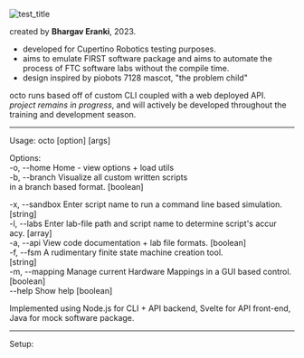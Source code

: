 ![test_title](https://github.com/beranki/OCTO/assets/77950550/c6f62b47-e3c6-4c53-a754-843e6b1e3fd5)

created by **Bhargav Eranki**, 2023. 
- developed for Cupertino Robotics testing purposes.
- aims to emulate FIRST software package and aims to automate the process of FTC software labs without the compile time.
- design inspired by piobots 7128 mascot, "the problem child"

octo runs based off of custom CLI coupled with a web deployed API. <br>
_project remains in progress_, and will actively be developed throughout the training and development season. 

-----------------------
Usage: octo [option] [args]

Options: <br>
  -o, --home     Home - view options + load utils <br>
  -b, --branch   Visualize all custom written scripts <br>
                 in a branch based format.                              [boolean] <br>
                 
  -x, --sandbox  Enter script name to run a command line based simulation. <br>
                                                                        [string] <br>
  -l, --labs     Enter lab-file path and script name to determine script's accur <br>
                 acy.                                               [array] <br>
  -a, --api      View code documentation + lab file formats. [boolean] <br>
  -f, --fsm      A rudimentary finite state machine creation tool. <br>
                                                                        [string] <br>
  -m, --mapping  Manage current Hardware Mappings in a GUI based control. <br>
                                                                       [boolean] <br>
      --help     Show help                                             [boolean] <br>
  
Implemented using Node.js for CLI + API backend, Svelte for API front-end, Java for mock software package. 

---------------------
Setup:
